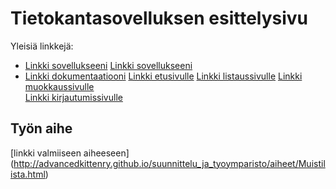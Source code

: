 # Tietokantasovelluksen esittelysivu

Yleisiä linkkejä:

* [Linkki sovellukseeni](https://github.com/alekrikk/Tsoha-Bootstrap)
  [Linkki sovellukseeni](alekrikk.users.cs.helsinki.fi/alekrikk_kansio)
* [Linkki dokumentaatiooni](https://github.com/alekrikk/Tsoha-Bootstrap/tree/master/doc)
  [Linkki etusivulle](http://alekrikk.users.cs.helsinki.fi/alekrikk_kansio)
  [Linkki listaussivulle](http://alekrikk.users.cs.helsinki.fi/alekrikk_kansio/askareet)
  [Linkki muokkaussivulle](http://alekrikk.users.cs.helsinki.fi/alekrikk_kansio/askareen_muokkaus)				
  [Linkki kirjautumissivulle](http://alekrikk.users.cs.helsinki.fi/alekrikk_kansio/kirjautuminen)

## Työn aihe

[linkki valmiiseen aiheeseen] (http://advancedkittenry.github.io/suunnittelu_ja_tyoymparisto/aiheet/Muistilista.html)

